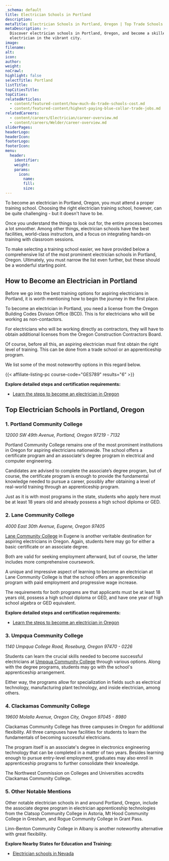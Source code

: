 ```yaml
---
_schema: default
title: Electrician Schools in Portland
description:
metaTitle: Electrician Schools in Portland, Oregon | Top Trade Schools
metaDescription: >-
  Discover electrician schools in Portland, Oregon, and become a skilled
  electrician in the vibrant city.
image:
filename:
alt:
icon:
author:
weight:
noCrawl:
highlight: false
selectTitle: Portland
listTitle:
topCitiesTitle:
topCities:
relatedArticles:
  - content/featured-content/how-much-do-trade-schools-cost.md
  - content/featured-content/highest-paying-blue-collar-trade-jobs.md
relatedCareers:
  - content/careers/Electrician/career-overview.md
  - content/careers/Welder/career-overview.md
sliderPages:
headerLogo:
headerIcon:
footerLogo:
footerIcon:
menu:
  header:
    identifier:
    weight:
    params:
      icon:
        name:
        fill:
        size:
---
```

To become an electrician in Portland, Oregon, you must attend a proper training school. Choosing the right electrician training school, however, can be quite challenging - but it doesn't have to be.

Once you understand the things to look out for, the entire process becomes a lot smoother. Among other things, electrician schools have the best facilities, world-class instructors, and a focus on integrating hands-on training with classroom sessions.

To make selecting a training school easier, we have provided below a comprehensive list of the most prominent electrician schools in Portland, Oregon. Ultimately, you must narrow the list even further, but these should be a wonderful starting point.

## **How to Become an Electrician in Portland**

Before we go into the best training options for aspiring electricians in Portland, it is worth mentioning how to begin the journey in the first place.

To become an electrician in Portland, you need a license from the Oregon Building Codes Division Office (BCD). This is for electricians who will be working as non-contactors.

For electricians who will be working directly as contractors, they will have to obtain additional licenses from the Oregon Construction Contractors Board.

Of course, before all this, an aspiring electrician must first obtain the right level of training. This can be done from a trade school or an apprenticeship program.

We list some of the most noteworthy options in this regard below.

{{< affiliate-listing-pc course-code="GES789" results="6" >}}

**Explore detailed steps and certification requirements:**

* [Learn the steps to become an electrician in Oregon](https://toptradeschools.com/near-you/electrician/oregon)

## **Top Electrician Schools in Portland, Oregon**

### **1\. Portland Community College**

*12000 SW 49th Avenue, Portland, Oregon 97219 - 7132*

Portland Community College remains one of the most prominent institutions in Oregon for aspiring electricians nationwide. The school offers a certificate program and an associate's degree program in electrical and computer engineering.

Candidates are advised to complete the associate’s degree program, but of course, the certificate program is enough to provide the fundamental knowledge needed to pursue a career, possibly after obtaining a level of real-world training through an apprenticeship program.

Just as it is with most programs in the state, students who apply here must be at least 18 years old and already possess a high school diploma or GED.

### 2\. Lane Community College

*4000 East 30th Avenue, Eugene, Oregon 97405*

[Lane Community College](https://www.lanecc.edu/home) in Eugene is another veritable destination for aspiring electricians in Oregon. Again, students here may go for either a basic certificate or an associate degree.

Both are valid for seeking employment afterward, but of course, the latter includes more comprehensive coursework.

A unique and impressive aspect of learning to become an electrician at Lane Community College is that the school offers an apprenticeship program with paid employment and progressive wage increase.

The requirements for both programs are that applicants must be at least 18 years old, possess a high school diploma or GED, and have one year of high school algebra or GED equivalent.

**Explore detailed steps and certification requirements:**

* [Learn the steps to become an electrician in Oregon](https://toptradeschools.com/near-you/electrician/oregon)

### 3\. Umpqua Community College

*1140 Umpqua College Road, Roseburg, Oregon 97470 - 0226*

Students can learn the crucial skills needed to become successful electricians at [Umpqua Community College](https://umpqua.edu/) through various options. Along with the degree programs, students may go with the school's apprenticeship arrangement.

Either way, the programs allow for specialization in fields such as electrical technology, manufacturing plant technology, and inside electrician, among others.

### 4\. Clackamas Community College

*19600 Molalla Avenue, Oregon City, Oregon 97045 - 8980*

Clackamas Community College has three campuses in Oregon for additional flexibility. All three campuses have facilities for students to learn the fundamentals of becoming successful electricians.

The program itself is an associate's degree in electronics engineering technology that can be completed in a matter of two years. Besides learning enough to pursue entry-level employment, graduates may also enroll in apprenticeship programs to further consolidate their knowledge.

The Northwest Commission on Colleges and Universities accredits Clackamas Community College.

### 5\. Other Notable Mentions

Other notable electrician schools in and around Portland, Oregon, include the associate degree program in electrician apprenticeship technologies from the Clatsop Community College in Astoria, Mt Hood Community College in Gresham, and Rogue Community College in Grant Pass.

Linn-Benton Community College in Albany is another noteworthy alternative with great flexibility.

**Explore Nearby States for Education and Training:**

* [Electrician schools in Nevada](https://toptradeschools.com/near-you/electrician/nevada/)